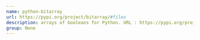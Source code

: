 ```yaml
---
name: python-bitarray
url: https://pypi.org/project/bitarray/#files
description: arrays of booleans for Python. URL : https://pypi.org/project/bitarray/#files Groups : None
group: None
---
```

